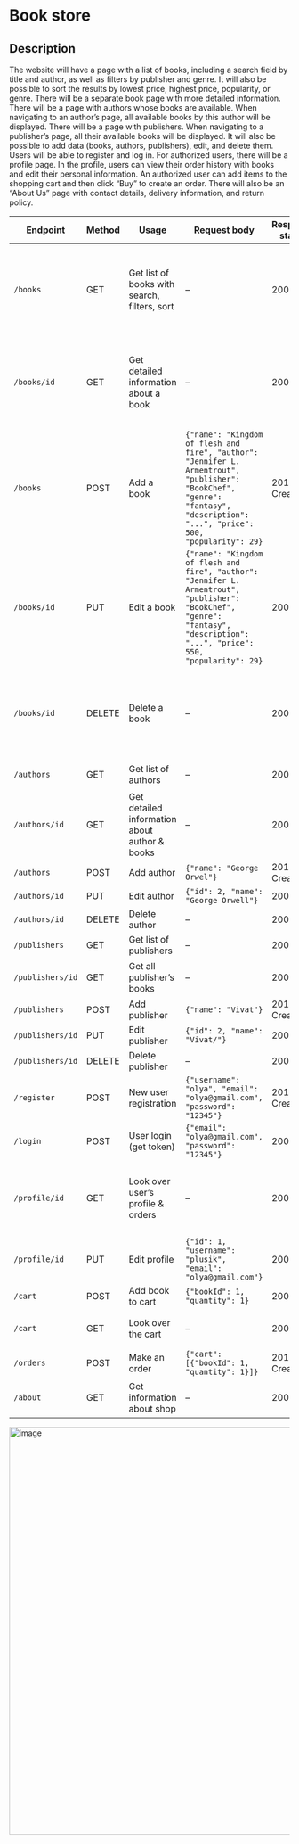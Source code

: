 # Book store
## Description 
  The website will have a page with a list of books, including a search field by title and author, as well as filters by publisher and genre. It will also be possible to sort the results by lowest price, highest price, popularity, or genre. There will be a separate book page with more detailed information.
  There will be a page with authors whose books are available. When navigating to an author’s page, all available books by this author will be displayed.
  There will be a page with publishers. When navigating to a publisher’s page, all their available books will be displayed.
  It will also be possible to add data (books, authors, publishers), edit, and delete them.
  Users will be able to register and log in.
  For authorized users, there will be a profile page. In the profile, users can view their order history with books and edit their personal information.
  An authorized user can add items to the shopping cart and then click “Buy” to create an order.
  There will also be an “About Us” page with contact details, delivery information, and return policy.

| Endpoint        | Method | Usage                                           | Request body | Response status | Response body | Params
|-----------------|--------|------------------------------------------------|--------------|-----------------|---------------|-------|
| `/books`        | GET    | Get list of books with search, filters, sort   | – | 200 OK | ```[{"id": 1, "name":"From blood and ash", "author":"Jennifer L. Armentrout", "publisher":"BookChef", "genre": "fantasy", "price": 450, "popularity": 34}]``` | search(name, author), filter(genre, publisher), sort(price_inc, price_dec, popularity, genre)
| `/books/id`     | GET    | Get detailed information about a book          | – | 200 OK | ```{"id": 1, "name": "From blood and ash", "author": "Jennifer L. Armentrout", "publisher": "BookChef", "genre": "fantasy", "description": "...", "price": 450, "popularity": 34}``` |
| `/books`        | POST   | Add a book                                     | ```{"name": "Kingdom of flesh and fire", "author": "Jennifer L. Armentrout", "publisher": "BookChef", "genre": "fantasy", "description": "...", "price": 500, "popularity": 29}``` | 201 Created | ```{"id": 2, "name": "Kingdom of flesh and fire", "author": "Jennifer L. Armentrout", "publisher": "BookChef", "genre": "fantasy", "description": "...", "price": 500, "popularity": 29}``` |
| `/books/id`     | PUT    | Edit a book                                    | ```{"name": "Kingdom of flesh and fire", "author": "Jennifer L. Armentrout", "publisher": "BookChef", "genre": "fantasy", "description": "...", "price": 550, "popularity": 29}``` | 200 OK | ```{"id": 2, "name": "Kingdom of flesh and fire", "author": "Jennifer L. Armentrout", "publisher": "BookChef", "genre": "fantasy", "description": "...", "price": 550, "popularity": 29}``` |
| `/books/id`     | DELETE | Delete a book                                  | – | 200 OK | ```{"id": 1, "name": "From blood and ash", "author": "Jennifer L. Armentrout", "publisher": "BookChef", "genre": "fantasy", "description": "...", "price": 450, "popularity": 34}``` |
| `/authors`      | GET    | Get list of authors                            | – | 200 OK | ```[{"id": 1, "name": "Jennifer L. Armentrout"}]``` |
| `/authors/id`   | GET    | Get detailed information about author & books  | – | 200 OK | ```{"id": 1, "name": "Jennifer L. Armentrout", "books": [{"id": 1, "name": "From blood and ash"}]}``` |
| `/authors`      | POST   | Add author                                     | ```{"name": "George Orwel"}``` | 201 Created | ```{"id": 2, "name": "George Orwel"}``` |
| `/authors/id`   | PUT    | Edit author                                    | ```{"id": 2, "name": "George Orwell"}``` | 200 OK | ```{"id": 2, "name": "George Orwell"}``` |
| `/authors/id`   | DELETE | Delete author                                  | – | 200 OK | ```{"id": 2, "name": "George Orwell"}``` |
| `/publishers`   | GET    | Get list of publishers                         | – | 200 OK | ```[{"id": 1, "name": "KSD"}]``` |
| `/publishers/id`| GET    | Get all publisher’s books                      | – | 200 OK | ```{"id": 1, "name": "KSD", "books": [{"id": 1, "name": "Red queen"}]}``` |
| `/publishers`   | POST   | Add publisher                                  | ```{"name": "Vivat"}``` | 201 Created | ```{"id": 2, "name": "Vivat"}``` |
| `/publishers/id`| PUT    | Edit publisher                                 | ```{"id": 2, "name": "Vivat/"}``` | 200 OK | ```{"id": 2, "name": "Vivat/"}``` |
| `/publishers/id`| DELETE | Delete publisher                               | – | 200 OK | ```{"id": 2, "name": "Vivat/"}``` |
| `/register`     | POST   | New user registration                          | ```{"username": "olya", "email": "olya@gmail.com", "password": "12345"}``` | 201 Created | ```{"id": 1, "username": "olya"}``` |
| `/login`        | POST   | User login (get token)                         | ```{"email": "olya@gmail.com", "password": "12345"}``` | 200 OK | ```{"token": "token"}``` |
| `/profile/id`   | GET    | Look over user’s profile & orders              | – | 200 OK | ```{"id": 1, "username": "olya", "email": "olya@gmail.com", "orders": [{"id": 1, "books": [{"id": 1, "name": "From blood and ash"}], "status": "completed"}]}``` |
| `/profile/id`   | PUT    | Edit profile                                   | ```{"id": 1, "username": "plusik", "email": "olya@gmail.com"}``` | 200 OK | ```{"id": 1, "username": "plusik", "email": "olya@gmail.com"}``` |
| `/cart`         | POST   | Add book to cart                               | ```{"bookId": 1, "quantity": 1}``` | 200 OK | ```{"bookId": 1, "quantity": 1}``` |
| `/cart`         | GET    | Look over the cart                             | – | 200 OK | ```[{"bookId": 1, "quantity": 1, "name": "From blood and ash", "price": 450}]``` |
| `/orders`       | POST   | Make an order                                  | ```{"cart": [{"bookId": 1, "quantity": 1}]}``` | 201 Created | ```{"id": 10, "cart": [{"bookId": 1, "quantity": 1}]}``` |
| `/about`        | GET    | Get information about shop                     | – | 200 OK | ```{"contacts": "bookstore@gmail.com", "delivery": "...", "returns": "..."}``` |

<img width="1310" height="732" alt="image" src="https://github.com/user-attachments/assets/12a731fa-220a-4209-af2c-5d941a8fae84" />
